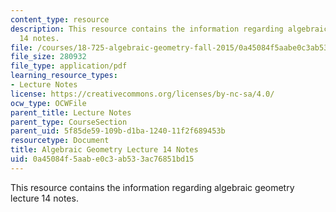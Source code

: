 ```yaml
---
content_type: resource
description: This resource contains the information regarding algebraic geometry lecture
  14 notes.
file: /courses/18-725-algebraic-geometry-fall-2015/0a45084f5aabe0c3ab533ac76851bd15_MIT18_725F15_lec14.pdf
file_size: 280932
file_type: application/pdf
learning_resource_types:
- Lecture Notes
license: https://creativecommons.org/licenses/by-nc-sa/4.0/
ocw_type: OCWFile
parent_title: Lecture Notes
parent_type: CourseSection
parent_uid: 5f85de59-109b-d1ba-1240-11f2f689453b
resourcetype: Document
title: Algebraic Geometry Lecture 14 Notes
uid: 0a45084f-5aab-e0c3-ab53-3ac76851bd15
---
```

This resource contains the information regarding algebraic geometry lecture 14 notes.